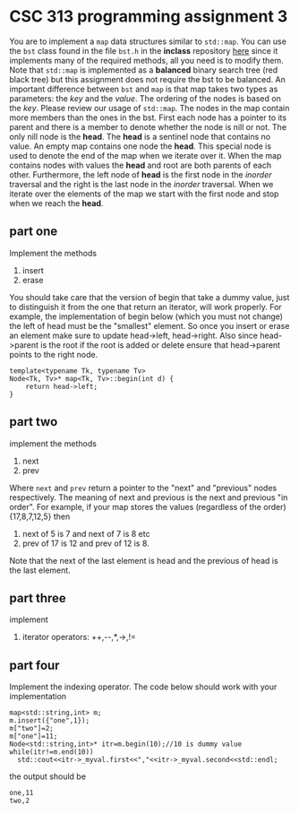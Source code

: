 # CSC 313 programming assignment 3

You are to implement a `map` data structures similar to `std::map`. You can use the `bst` class found in the file `bst.h` in the __inclass__ repository [here](https://github.com/NDU-CSC313/inclass.git) since it implements many of the required methods, all you need is to modify them. Note that `std::map` is implemented as a __balanced__ binary search tree (red black tree) but this assignment does not require the bst to be balanced. An important difference between `bst` and `map` is that map takes two types as parameters: the _key_ and the _value_. The ordering of the nodes is based on the _key_. Please review our usage of `std::map`. The nodes in the map contain more members than the ones in the bst. First each node has a pointer to its parent and there is a member to denote whether the node is nill or not. The only nill node is the __head__. The __head__ is a sentinel node that contains no value. An empty map contains one node the __head__. This special node is used to denote the end of the map when we iterate over it. When the map contains nodes with values the __head__ and root are both parents of each other. Furthermore, the left node of __head__ is the first node in the _inorder_ traversal and the right is the last node in the _inorder_ traversal. When we iterate over the elements of the map we start with the first node and stop when we reach the __head__. 

## part one
Implement the methods
1. insert
1. erase

You should take care that the version of begin that take a dummy value, just to distinguish it from the one that return an iterator, will work properly. For example, the 
implementation of begin below (which you must not change) the left of head must be the
"smallest" element. So once you insert or erase an element make sure to update head->left, head->right. Also since head->parent is the root if the root is added or delete ensure that
head->parent points to the right node.
```
template<typename Tk, typename Tv>
Node<Tk, Tv>* map<Tk, Tv>::begin(int d) {
	return head->left;
}
```

## part two
implement the methods
1. next
1. prev

Where `next`  and `prev` return a pointer to the "next" and "previous" nodes respectively. The meaning of next and previous is the next and previous "in order". For example, if your map stores the values (regardless of the order) {17,8,7,12,5} then
1. next of 5 is 7 and next of 7 is 8 etc
1. prev of 17 is 12 and prev of 12 is 8.

Note that the next of the last element is head and the previous of head is the last element.

## part three
implement
1. iterator operators: ++,--,*,->,!=

## part four
Implement the indexing operator. The code below should work with your implementation
```
map<std::string,int> m;
m.insert({"one",1});
m["two"]=2;
m["one"]=11;
Node<std::string,int>* itr=m.begin(10);//10 is dummy value
while(itr!=m.end(10))
  std::cout<<itr->_myval.first<<","<<itr->_myval.second<<std::endl;
```
the output should be
```
one,11
two,2
```


